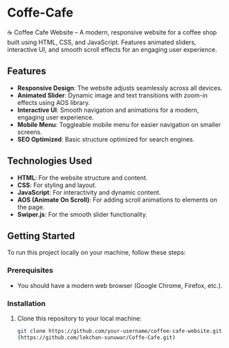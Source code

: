 # Coffe-Cafe
☕ Coffee Cafe Website – A modern, responsive website for a coffee shop built using HTML, CSS, and JavaScript. Features animated sliders, interactive UI, and smooth scroll effects for an engaging user experience.

## Features

- **Responsive Design**: The website adjusts seamlessly across all devices.
- **Animated Slider**: Dynamic image and text transitions with zoom-in effects using AOS library.
- **Interactive UI**: Smooth navigation and animations for a modern, engaging user experience.
- **Mobile Menu**: Toggleable mobile menu for easier navigation on smaller screens.
- **SEO Optimized**: Basic structure optimized for search engines.

## Technologies Used
- **HTML**: For the website structure and content.
- **CSS**: For styling and layout.
- **JavaScript**: For interactivity and dynamic content.
- **AOS (Animate On Scroll)**: For adding scroll animations to elements on the page.
- **Swiper.js**: For the smooth slider functionality.

## Getting Started

To run this project locally on your machine, follow these steps:

### Prerequisites

- You should have a modern web browser (Google Chrome, Firefox, etc.).

### Installation

1. Clone this repository to your local machine:
   ```bash
   git clone https://github.com/your-username/coffee-cafe-website.git
   (https://github.com/lokchan-sunuwar/Coffe-Cafe.git)
